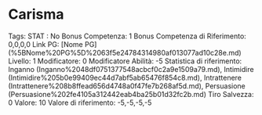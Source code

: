 # Carisma

Tags: STAT
: No
Bonus Competenza: 1
Bonus Competenza di Riferimento: 0,0,0,0
Link PG: [Nome PG] (%5BNome%20PG%5D%2063f5e24784314980af013077ad10c28e.md)
Livello: 1
Modificatore: 0
Modificatore  Abilità: -5
Statistica di riferimento: Inganno (Inganno%2048df0751377548acbcf0c2a9e1509a79.md), Intimidire (Intimidire%205b0e99409ec44d7abf5ab65476f854c8.md), Intrattenere (Intrattenere%208b8ffead656d4748a0f47fe7b268af5d.md), Persuasione (Persuasione%202fe4105a312442eab4ba25b01d32fc2b.md)
Tiro Salvezza: 0
Valore: 10
Valore di riferimento: -5,-5,-5,-5